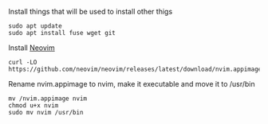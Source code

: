 Install things that will be used to install other thigs

```
sudo apt update
sudo apt install fuse wget git
```
Install [Neovim](https://github.com/neovim/neovim)

```
curl -LO https://github.com/neovim/neovim/releases/latest/download/nvim.appimage
```
Rename nvim.appimage to nvim, make it executable and move it to /usr/bin

```
mv /nvim.appimage nvim
chmod u+x nvim
sudo mv nvim /usr/bin
```
